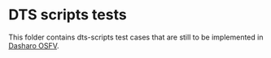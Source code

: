 # DTS scripts tests

This folder contains dts-scripts test cases that are still to be implemented in
[Dasharo OSFV](https://github.com/Dasharo/open-source-firmware-validation).
